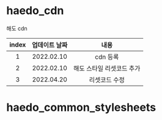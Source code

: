# haedo_cdn
해도 cdn

|**index**|**업데이트 날짜**|**내용**|
|:---:|:---:|:---:|
|1|2022.02.10|cdn 등록|
|2|2022.02.10|해도 스타일 리셋코드 추가|
|3|2022.04.20|리셋코드 수정|

# haedo_common_stylesheets
